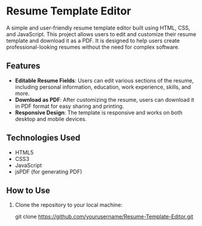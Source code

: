 # Resume Template Editor

A simple and user-friendly resume template editor built using HTML, CSS, and JavaScript. This project allows users to edit and customize their resume template and download it as a PDF. It is designed to help users create professional-looking resumes without the need for complex software.

## Features

- **Editable Resume Fields**: Users can edit various sections of the resume, including personal information, education, work experience, skills, and more.
- **Download as PDF**: After customizing the resume, users can download it in PDF format for easy sharing and printing.
- **Responsive Design**: The template is responsive and works on both desktop and mobile devices.

## Technologies Used

- HTML5
- CSS3
- JavaScript
- jsPDF (for generating PDF)

## How to Use

1. Clone the repository to your local machine:

   git clone https://github.com/yourusername/Resume-Template-Editor.git
